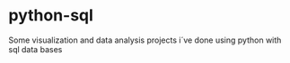 # python-sql
Some visualization and data analysis projects i´ve done using python with sql data bases
